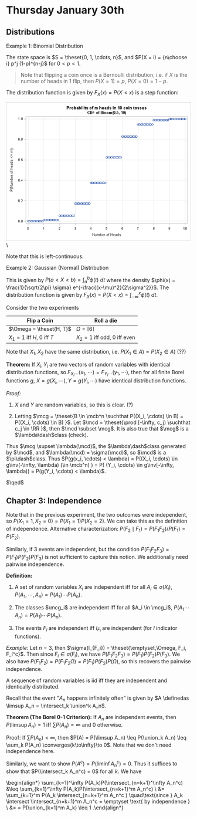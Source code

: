 # Thursday January 30th

## Distributions

Example 1: 
Binomial Distribution

The state space is $S = \theset{0, 1, \cdots, n}$, and $P(X = i) = {n\choose i} p^j (1-p)^{n-j}$ for $0 < p < 1$.

> Note that flipping a coin once is a Bernoulli distribution, i.e. if $X$ is the number of heads in 1 flip, then $P(X=1) = p,~P(X=0) = 1-p$.

The distribution function is given by $F_X(x) = P(X < x)$ is a step function:

![Image](figures/2020-01-30-09:40.png)\

Note that this is left-continuous.

Example 2:
Gaussian (Normal) Distribution

This is given by $P(a < X < b) = \int_a^b \phi(t) ~dt$ where the density $\phi(x) = \frac{1}{\sqrt{2\pi} \sigma} e^{-\frac{(x-\mu)^2}{2\sigma^2}}$. 
The distribution function is given by $F_X(x) = P(X < x) = \int_{-\infty}^x \phi(t) ~dt$.

Consider the two experiments

| Flip a Coin | Roll a die |
| ----- | ----- |
|$\Omega = \theset{H, T}$ | $\Omega = [6]$ |
| $X_1 = 1$ iff $H$, $0$ iff $T$ | $X_2 = 1$ iff odd, $0$ iff even |

Note that $X_1, X_2$ have the same distribution, i.e. $P(X_1 \in A) = P(X_2 \in A)$ (??)

**Theorem:**
If $X_i, Y_i$ are two vectors of random variables with identical distribution functions, so $F_{X_i\cdots}(x_1, \cdots) = F_{Y_i \cdots}(y_1, \cdots)$,
then for all finite Borel functions $g$, $X = g(X_i, \cdots), Y = g(Y_i, \cdots)$ have identical distribution functions.

*Proof:*

1. $X$ and $Y$ are random variables, so this is clear. (?)

2. Letting $\mcg = \theset{B \in \mcb^n \suchthat P((X_i, \cdots) \in B) = P((X_i, \cdots) \in B) }$.
  Let $\mcd = \theset{\prod [-\infty, c_j) \suchthat c_j \in \RR }$, then $\mcd \subset \mcg$.
  It is also true that $\mcg$ is a $\lambda\dash$class (check).

Thus $\mcg \supset \lambda(\mcd)$, the $\lambda\dash$class generated by $\mcd$, and $\lambda(\mcd) = \sigma(\mcd)$, so $\mcd$ is a $\pi\dash$class.
Thus $P(g(x_i, \cdots) < \lambda) = P((X_i, \cdots) \in g\inv(-\infty, \lambda) (\in \mcb^n) ) = P( (Y_i, \cdots) \in g\inv[-\infty, \lambda)) = P(g(Y_i, \cdots) < \lambda)$.

$\qed$

## Chapter 3: Independence

Note that in the previous experiment, the two outcomes were independent, so $P(X_1 = 1, X_2 = 0) = P(X_1 = 1) P(X_2 = 2)$.
We can take this as the definition of independence.
Alternative characterization: $P(F_2 \mid F_1) = P(F_1 F_2) / P(F_1) = P(F_2)$.

Similarly, if 3 events are independent, but the condition $P(F_1 F_2 F_3) = P(F_1) P(F_2) P(F_3)$ is not sufficient to capture this notion.
We additionally need pairwise independence.

**Definition:**

1. A set of random variables $X_i$ are independent iff for all $A_i \in \sigma(X_i)$, $P(A_1, \cdots, A_n) = P(A_1) \cdots P(A_n)$.

2. The classes $\mcg_i$ are independent iff for all $A_i \in \mcg_i$, $P(A_1 \cdots A_n) = P(A_1) \cdots P(A_n)$.

3. The events $F_i$ are independent iff $I_{F_i}$ are independent (for $I$ indicator functions).

*Example:*
Let $n=3$, then $\sigma(I_{F_i}) = \theset{\emptyset,\Omega, F_i, F_i^c}$.
Then since $F_i \in \sigma(F_i)$, we have $P(F_1 F_2 F_3) = P(F_1) P(F_2) P(F_3)$.
We also have $P(F_1 F_2) = P(F_1 F_2 \Omega) = P(F_1) P(F_2) P(\Omega)$, so this recovers the pairwise independence.

A sequence of random variables is iid iff they are independent and identically distributed.

Recall that the event "$A_n$ happens infinitely often" is given by $A \definedas \limsup A_n = \intersect_k \union^k A_n$.

**Theorem (The Borel 0-1 Criterion):**
If $A_n$ are independent events, then $P(\limsup A_n) = 1$ iff $\sum P(A_n) = \infty$ and 0 otherwise.

Proof:
If $\sum P(A_n) < \infty$, then $P(A) = P(\limsup A_n) \leq P(\union_k A_n) \leq \sum_k P(A_n) \converges{k\to\infty}\to 0$.
Note that we don't need independence here.

Similarly, we want to show $P(A^c) = P(\liminf A_n^c) = 0$.
Thus it suffices to show that $P(\intersect_k A_n^c) = 0$ for all $k$.
We have 

\begin{align*}
\sum_{k=1}^\infty P(A_k)P(\intersect_{n=k+1}^\infty A_n^c) &\leq
\sum_{k=1}^\infty P(A_k)P(\intersect_{n=k+1}^m A_n^c) \\
&= \sum_{k=1}^m P(A_k \intersect_{n=k+1}^m A_n^c ) \quad\text{since } A_k \intersect \intersect_{n=k+1}^m A_n^c = \emptyset \text{ by independence } \\
&= = P(\union_{k=1}^m A_k) \leq 1
.\end{align*}



